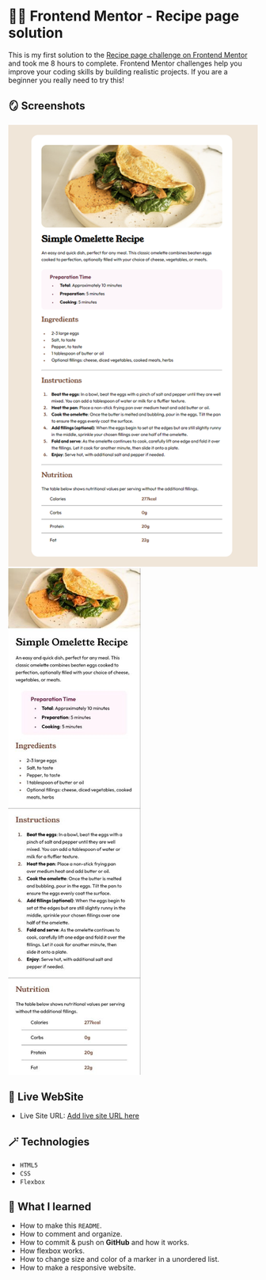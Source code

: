 # 😶‍🌫️ Frontend Mentor - Recipe page solution

This is my first solution to the [Recipe page challenge on Frontend Mentor](https://www.frontendmentor.io/challenges/recipe-page-KiTsR8QQKm) and took me 8 hours to complete. Frontend Mentor challenges help you improve your coding skills by building realistic projects. If you are a beginner you really need to try this!

## 🪞 Screenshots

![](design/solution-desktop-design.png)
![](design/solution-mobile-design.jpg)

## 🎥 Live WebSite

- Live Site URL: [Add live site URL here](https://alexandru-ghergu.github.io/recipe-page-main/)

## 🪄 Technologies

- `HTML5`
- `CSS`
- `Flexbox`

## 🎢 What I learned

- How to make this `README`.
- How to comment and organize.
- How to commit & push on **GitHub** and how it works.
- How flexbox works.
- How to change size and color of a marker in a unordered list.
- How to make a responsive website.
